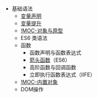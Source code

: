 + 基础语法
	+ [变量声明](00-前端/00-核心/JavaScript/核心概念/基础语法/变量声明.md)
	+ [变量提升](00-前端/00-核心/JavaScript/核心概念/基础语法/变量提升.md)
	+ [!MOC-对象与原型](00-前端/00-核心/JavaScript/核心概念/基础语法/对象与原型/!MOC-对象与原型.md)
	+ ES6 类语法
	+ 函数
	    - 函数声明与函数表达式
	    - [箭头函数](00-前端/00-核心/JavaScript/核心概念/基础语法/箭头函数.md)（ES6）
	    - 高阶函数与回调函数
	    - 立即执行函数表达式（IIFE）
	+ [!MOC-内置对象](00-前端/00-核心/JavaScript/核心概念/基础语法/内置对象/!MOC-内置对象.md)
	+ DOM操作